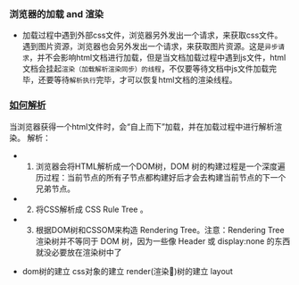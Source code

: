 ### 浏览器的加载 and 渲染
- 加载过程中遇到外部css文件，浏览器另外发出一个请求，来获取css文件。
遇到图片资源，浏览器也会另外发出一个请求，来获取图片资源。这是`异步请求`，并不会影响html文档进行加载，但是当文档加载过程中遇到js文件，html文档会挂起`渲染（加载解析渲染同步）的线程`，不仅要等待文档中js文件加载完毕，还要等待`解析执行`完毕，才可以恢复html文档的渲染线程。

### [如何解析](http://blog.csdn.net/xiaozhuxmen/article/details/52014901)

当浏览器获得一个html文件时，会“自上而下”加载，并在加载过程中进行解析渲染。 
解析： 
- 1. 浏览器会将HTML解析成一个DOM树，DOM 树的构建过程是一个深度遍历过程：当前节点的所有子节点都构建好后才会去构建当前节点的下一个兄弟节点。 
- 2. 将CSS解析成 CSS Rule Tree 。 
- 3. 根据DOM树和CSSOM来构造 Rendering Tree。注意：Rendering Tree 渲染树并不等同于 DOM 树，因为一些像 Header 或 display:none 的东西就没必要放在渲染树中了

- dom树的建立 css对象的建立  render(渲染🌲)树的建立  layout